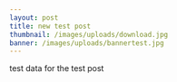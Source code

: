 ```yaml
---
layout: post
title: new test post
thumbnail: /images/uploads/download.jpg
banner: /images/uploads/bannertest.jpg
---
```

test data for the test post

